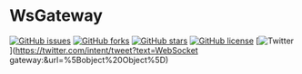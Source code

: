 # WsGateway
[![GitHub issues](https://img.shields.io/github/issues/McRain/wsgateway.svg)](https://github.com/McRain/wsgateway/issues)
[![GitHub forks](https://img.shields.io/github/forks/McRain/wsgateway.svg)](https://github.com/McRain/wsgateway/network)
[![GitHub stars](https://img.shields.io/github/stars/McRain/wsgateway.svg)](https://github.com/McRain/wsgateway/stargazers)
[![GitHub license](https://img.shields.io/badge/license-MIT-blue.svg)](https://raw.githubusercontent.com/McRain/wsgateway/master/LICENSE)
[![Twitter](https://img.shields.io/twitter/url/https/github.com/McRain/wsgateway/.svg?style=social)](https://twitter.com/intent/tweet?text=WebSocket gateway:&url=%5Bobject%20Object%5D)
